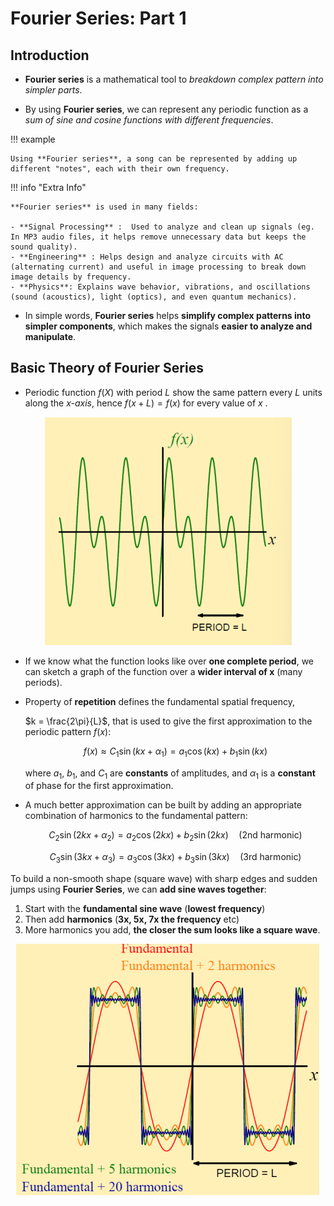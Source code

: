 # Fourier Series: Part 1

## Introduction

- **Fourier series** is a mathematical tool to *breakdown complex pattern into simpler parts*.

- By using **Fourier series**, we can represent any periodic function as a *sum of sine and cosine functions with different frequencies*.

!!! example
    
    Using **Fourier series**, a song can be represented by adding up different "notes", each with their own frequency. 

!!! info "Extra Info"

    **Fourier series** is used in many fields:

    - **Signal Processing** :  Used to analyze and clean up signals (eg. In MP3 audio files, it helps remove unnecessary data but keeps the sound quality). 
    - **Engineering** : Helps design and analyze circuits with AC (alternating current) and useful in image processing to break down image details by frequency.
    - **Physics**: Explains wave behavior, vibrations, and oscillations (sound (acoustics), light (optics), and even quantum mechanics).

- In simple words, **Fourier series** helps **simplify complex patterns into simpler components**, which makes the signals **easier to analyze and manipulate**.


## Basic Theory of Fourier Series

- Periodic function $f(X)$ with period $L$ show the same pattern every $L$ units along the *x-axis*, hence $f(x+L) = f(x)$ for every value of $x$ . 

<div align="center">
  <img src="https://github.com/JoshuaOhYQ/BEEE/blob/c6cb3e127e004aead24f2c929391b604a0c80d85/docs/ENG2053%20Engineering%20Math%203/Four1.png?raw=true" alt="Four1">
</div>

- If we know what the function looks like over **one complete period**, we can sketch a graph of the function over a **wider interval of x** (many periods).

- Property of **repetition** defines the fundamental spatial frequency,  

  $k = \frac{2\pi}{L}$, that is used to give the first approximation to the periodic pattern $f(x)$:

  $$
  f(x) \approx C_1 \sin(kx + \alpha_1) = a_1 \cos(kx) + b_1 \sin(kx)
  $$

  where $a_1$, $b_1$, and $C_1$ are **constants** of amplitudes, and $\alpha_1$ is a **constant** of phase for the first approximation.

- A much better approximation can be built by adding an appropriate combination of harmonics to the fundamental pattern:
    
  $$
  C_2 \sin(2kx + \alpha_2) = a_2 \cos(2kx) + b_2 \sin(2kx) \quad \text{(2nd harmonic)}
  $$

  $$
  C_3 \sin(3kx + \alpha_3) = a_3 \cos(3kx) + b_3 \sin(3kx) \quad \text{(3rd harmonic)}
  $$


To build a non-smooth shape (square wave) with sharp edges and sudden jumps using **Fourier Series**, we can **add sine waves together**:

1. Start with the **fundamental sine wave** (**lowest frequency**)
2. Then add **harmonics** (**3x, 5x, 7x the frequency** etc)
3. More harmonics you add, **the closer the sum looks like a square wave**.

<div align="center">
  <img src="https://github.com/JoshuaOhYQ/BEEE/blob/299a21871a72a521410910663bcc37dad0bdaeda/docs/ENG2053%20Engineering%20Math%203/Four2.png?raw=true" alt="Four2">
</div>
